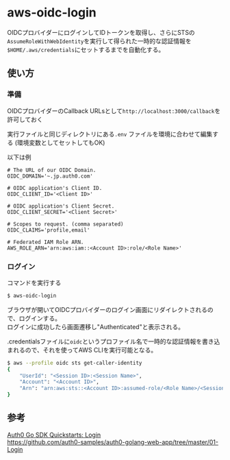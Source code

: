 # aws-oidc-login

OIDCプロバイダーにログインしてIDトークンを取得し、さらにSTSの`AssumeRoleWithWebIdentity`を実行して得られた一時的な認証情報を`$HOME/.aws/credentials`にセットするまでを自動化する。

## 使い方

### 準備

OIDCプロバイダーのCallback URLsとして`http://localhost:3000/callback`を許可しておく

実行ファイルと同じディレクトリにある`.env` ファイルを環境に合わせて編集する
(環境変数としてセットしてもOK)

以下は例
```.env
# The URL of our OIDC Domain.
OIDC_DOMAIN='~.jp.auth0.com'

# OIDC application's Client ID.
OIDC_CLIENT_ID='<Client ID>'

# OIDC application's Client Secret.
OIDC_CLIENT_SECRET='<Client Secret>'

# Scopes to request. (comma separated)
OIDC_CLAIMS='profile,email'

# Federated IAM Role ARN.
AWS_ROLE_ARN='arn:aws:iam::<Account ID>:role/<Role Name>'
```

### ログイン

コマンドを実行する

```sh
$ aws-oidc-login
```

ブラウザが開いてOIDCプロバイダーのログイン画面にリダイレクトされるので、ログインする。  
ログインに成功したら画面遷移し"Authenticated"と表示される。

.credentialsファイルに`oidc`というプロファイル名で一時的な認証情報を書き込まれるので、それを使ってAWS CLIを実行可能となる。

```sh
$ aws --profile oidc sts get-caller-identity
{
    "UserId": "<Session ID>:<Session Name>",
    "Account": "<Account ID>",
    "Arn": "arn:aws:sts::<Account ID>:assumed-role/<Role Name>/<Session Name>"
}
```

## 参考
[Auth0 Go SDK Quickstarts: Login](https://auth0.com/docs/quickstart/webapp/golang/01-login)  
https://github.com/auth0-samples/auth0-golang-web-app/tree/master/01-Login
